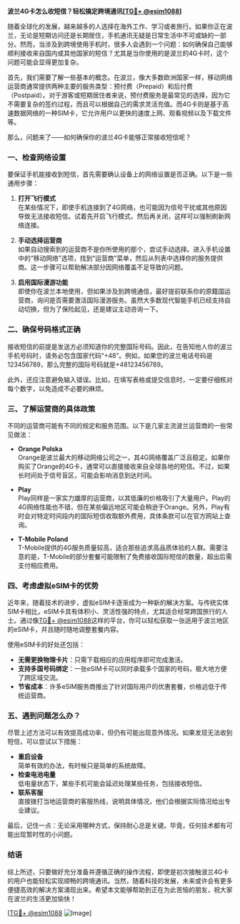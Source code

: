 **波兰4G卡怎么收短信？轻松搞定跨境通讯[[TG💪+ @esim1088](https://t.me/s/esim1088)]**

随着全球化的发展，越来越多的人选择在海外工作、学习或者旅行。如果你正在波兰，无论是短期访问还是长期居住，手机通讯无疑是日常生活中不可或缺的一部分。然而，当涉及到跨境使用手机时，很多人会遇到一个问题：如何确保自己能够顺利接收来自国内或其他国家的短信？尤其是当你使用的是波兰的4G卡时，这个问题可能会显得更加复杂。

首先，我们需要了解一些基本的概念。在波兰，像大多数欧洲国家一样，移动网络运营商通常提供两种主要的服务类型：预付费（Prepaid）和后付费（Postpaid）。对于游客或短期居住者来说，预付费服务是最常见的选择，因为它不需要复杂的签约过程，而且可以根据自己的需求灵活充值。而4G卡则是基于高速数据网络的一种SIM卡，它允许用户以更快的速度上网、观看视频以及下载文件等。

那么，问题来了——如何确保你的波兰4G卡能够正常接收短信呢？

### **一、检查网络设置**
要保证手机能接收到短信，首先需要确认设备上的网络设置是否正确。以下是一些通用步骤：

1. **打开飞行模式**  
   在某些情况下，即使手机连接到了4G网络，也可能因为信号干扰或其他原因导致无法接收短信。试着先开启飞行模式，然后再关闭，这样可以强制刷新网络连接。
   
2. **手动选择运营商**  
   如果自动搜索到的运营商不是你所使用的那个，尝试手动选择。进入手机设置中的“移动网络”选项，找到“运营商”菜单，然后从列表中选择你的服务提供商。这一步骤可以帮助解决部分因网络覆盖不足导致的问题。

3. **启用国际漫游功能**  
   即使你在波兰本地使用，但如果涉及到跨境通信，最好提前联系你的原籍国运营商，询问是否需要激活国际漫游服务。虽然大多数现代智能手机已经支持自动切换，但为了保险起见，还是建议主动咨询一下。

### **二、确保号码格式正确**
接收短信的前提是发送方必须知道你的完整国际号码。因此，在告知他人你的波兰手机号码时，请务必包含国家代码“+48”。例如，如果您的波兰电话号码是123456789，那么完整的国际号码就是+48123456789。

此外，还应注意避免输入错误。比如，在填写表格或提交信息时，一定要仔细核对每个数字，以免造成不必要的麻烦。

### **三、了解运营商的具体政策**
不同的运营商可能有不同的规定和服务范围。以下是几家主流波兰运营商的一些常见做法：

- **Orange Polska**  
  Orange是波兰最大的移动网络公司之一，其4G网络覆盖广泛且稳定。如果你购买了Orange的4G卡，通常可以直接接收来自全球各地的短信。不过，如果长时间处于信号盲区，可能会影响消息到达时间。

- **Play**  
  Play同样是一家实力雄厚的运营商，以其低廉的价格吸引了大量用户。Play的4G网络性能也不错，但在某些偏远地区可能会稍逊于Orange。另外，Play有时会对特定时间段内的国际短信收取额外费用，具体条款可以在官方网站上查询。

- **T-Mobile Poland**  
  T-Mobile提供的4G服务质量较高，适合那些追求高品质体验的人群。需要注意的是，T-Mobile的部分套餐可能限制了免费接收国际短信的数量，超出后需支付相应费用。

### **四、考虑虚拟eSIM卡的优势**
近年来，随着技术的进步，虚拟eSIM卡逐渐成为一种新的解决方案。与传统实体SIM卡相比，eSIM卡具有体积小、灵活性强的特点，尤其适合经常跨国旅行的人士。通过像[TG💪+ @esim1088](https://t.me/s/esim1088)这样的平台，你可以轻松获取一张适用于波兰地区的eSIM卡，并且随时随地调整套餐内容。

使用eSIM卡的好处还包括：
- **无需更换物理卡片**：只需下载相应的应用程序即可完成激活。
- **支持多国号码绑定**：一张eSIM卡可以同时承载多个国家的号码，极大地方便了跨区域交流。
- **节省成本**：许多eSIM服务商推出了针对国际用户的优惠套餐，价格远低于传统运营商。

### **五、遇到问题怎么办？**
尽管上述方法可以有效提高成功率，但仍有可能出现意外情况。如果发现无法收到短信，可以尝试以下措施：
- **重启设备**  
  简单有效的办法，有时候只是简单的系统故障。
- **检查电池电量**  
  低电量状态下，某些手机可能会延迟处理某些任务，包括接收短信。
- **联系客服**  
  直接拨打当地运营商的客服热线，说明具体情况，他们会根据实际情况给出专业建议。

最后，记住一点：无论采用哪种方式，保持耐心总是关键。毕竟，任何技术都有可能出现暂时性的小问题。

### **结语**
综上所述，只要做好充分准备并遵循正确的操作流程，即使是初次接触波兰4G卡的用户也能轻松实现顺畅的跨境通讯。当然，随着科技的发展，未来或许会有更多便捷高效的解决方案涌现出来。希望本文能够帮助到正在为此苦恼的朋友，祝大家在波兰的生活更加愉快！

[[TG💪+ @esim1088](https://t.me/s/esim1088) ![Image](https://i.postimg.cc/4NQfJmqS/Snipaste-2025-05-13-00-14-12.png)]